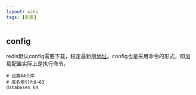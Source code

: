 ```yaml
---
layout: wiki
tags: [配置]
---
```



## config

redis默认config需要下载，稳定最新版[地址](http://download.redis.io/redis-stable/redis.conf)。config也是采用命令的形式，即加载配置实际上是执行命令。

```shell
# 设置64个库
# 库名索引为0~63
databases 64
```